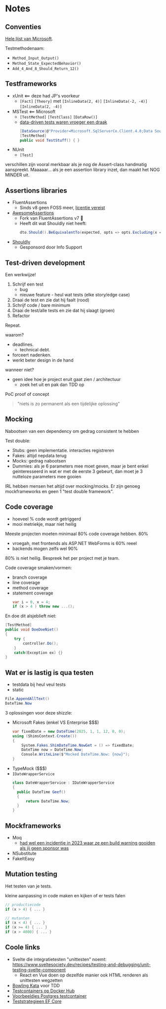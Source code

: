 # Notes

## Conventies

[Hele lijst van Microsoft](https://learn.microsoft.com/en-us/dotnet/core/testing/unit-testing-best-practices).

Testmethodenaam:

- `Method_Input_Output()`
- `Method_State_ExpectedBehavior()`
- `Add_4_And_8_Should_Return_12()`

## Testframeworks

- xUnit <== deze had JP's voorkeur
  - `[Fact]` `[Theory]` met `[InlineData(2, 4)]` `[InlineData(-2, -4)]` `[InlineData(2, -4)]`
- MSTest <== Microsoft
  - `[TestMethod]` `[TestClass]` `[DataRow()]`
  - [data-driven tests waren vroeger een draak](https://learn.microsoft.com/en-us/visualstudio/test/how-to-create-a-data-driven-unit-test?view=vs-2022)
    ```cs
    [DataSource(@"Provider=Microsoft.SqlServerCe.Client.4.0;Data Source=C:\Data\MathsData.sdf", "AddIntegersData")]
    [TestMethod]
    public void TestStuff() { }
    ```
- NUnit
  - `[Test]`

verschillen zijn vooral merkbaar als je nog de Assert-class handmatig aanspreekt. Maaaaar... als je een assertion library inzet, dan maakt het NOG MINDER uit.

## Assertions libraries

- FluentAssertions
  - Sinds v8 geen FOSS meer, [licentie vereist](https://xceed.com/products/unit-testing/fluent-assertions/)
- [AwesomeAssertions](https://awesomeassertions.org/)
  - Fork van FluentAssertions v7 🤘
  - Heeft dit wat Shouldly niet heeft:
    ```cs
    dto.Should().BeEquivalentTo(expected, opts => opts.Excluding(x => x.Stuff));
    ```
- [Shouldly](https://docs.shouldly.org/)
  - Gesponsord door Info Support

## Test-driven development

Een werkwijze!

1. Schrijf een test
   - bug
   - nieuwe feature - heul wat tests (elke story/edge case)
2. Draai de test en zie dat hij faalt (rood)
3. Schrijf code / bare minimum
4. Draai de test/alle tests en zie dat hij slaagt (groen)
5. Refactor

Repeat.

waarom?

- deadlines.
  - technical debt.
- forceert nadenken.
- werkt beter design in de hand

wanneer niet?

- geen idee hoe je project eruit gaat zien / architectuur
  - zoek het uit en pak dan TDD op

PoC proof of concept

> "niets is zo permanent als een tijdelijke oplossing"

## Mocking

Nabootsen van een dependency om gedrag consistent te hebben

Test double:

- Stubs: geen implementatie. interacties registreren
- Fakes: altijd nepdata terug
- Mocks: gedrag nabootsen
- Dummies: als je 6 parameters mee moet geven, maar je bent enkel geinteresseerd in wat er met
  de eerste 3 gebeurt, dan moet je 3 nutteloze parameters mee gooien

IRL hebben mensen het altijd over mocking/mocks. Er zijn genoeg mockframeworks en geen 1 "test double framework".

## Code coverage

- hoeveel % code wordt getriggerd
- mooi metriekje, maar niet heilig

Meeste projecten moeten minimaal 80% code coverage hebben. 80%

- vroegah, met frontends als ASP.NET WebForms is 60% reeel
- backends mogen zelfs wel 90%

80% is niet heilig. Bespreek het per project met je team.

Code coverage smaken/vormen:

- branch coverage
- line coverage
- method coverage
- statement coverage
  ```cs
  var i = 0, x = 4;
  if (x > 4 ) throw new ...();
  ```

En doe dit alsjeblieft niet:

```cs
[TestMethod]
public void DoeDoeNiet()
{
	try {
		controller.Do();
	}
	catch(Exception ex) {}
}
```

## Wat er is lastig is qua testen

- testdata bij heul veul tests
- static

```cs
File.AppendAllText()
DateTime.Now
```

3 oplossingen voor deze shizzle:

- Microsoft Fakes (enkel VS Enterprise $$$)
  ```cs
  var fixedDate = new DateTime(2025, 1, 1, 12, 0, 0);
  using (ShimsContext.Create())
  {
      System.Fakes.ShimDateTime.NowGet = () => fixedDate;
      DateTime now = DateTime.Now;
      Console.WriteLine($"Mocked DateTime.Now: {now}");
  }
  ```
- TypeMock ($$$)
- `IDateWrapperService`
  ```cs
  class DateWrapperService : IDateWrapperService
  {
  	public DateTime Geef()
  	{
  		return DateTime.Now;
  	}
  }
  ```

## Mockframeworks

- Moq
  - [had wel een incidentje in 2023 waar ze een build warning gooiden als jij geen sponsor was](https://www.reddit.com/r/dotnet/comments/15ljdcc/does_moq_in_its_latest_version_extract_and_send/)
- NSubstitute
- FakeItEasy

## Mutation testing

Het testen van je tests.

kleine aanpassing in code maken en kijken of er tests falen

```cs
// productiecode
if (x > 4) { ... }

// mutanten
if (x < 4) { ... }
if (x >= 4) { ... }
if (x > 4000) { ... }
```

## Coole links

- Svelte die integratietesten "unittesten" noemt: https://www.sveltesociety.dev/recipes/testing-and-debugging/unit-testing-svelte-component
  - React en Vue doen op dezelfde manier ook HTML renderen als unittesten wegzetten
- [Bowling Kata](https://codingdojo.org/kata/Bowling/) voor TDD
- [Testcontainers op Docker Hub](https://hub.docker.com/search?q=testcontainers)
- [Voorbeeldjes Postgres testcontainer](https://dotnet.testcontainers.org/modules/postgres/)
- [Teststrategieen EF Core](https://learn.microsoft.com/en-us/ef/core/testing/choosing-a-testing-strategy)
